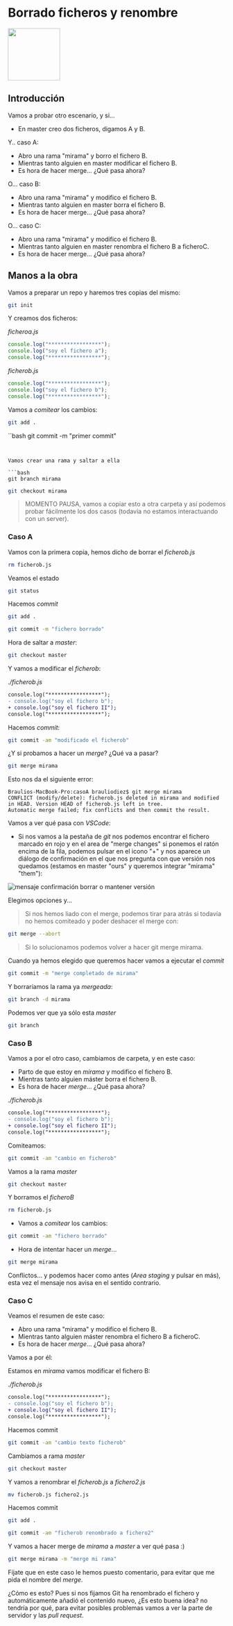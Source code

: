 # Borrado ficheros y renombre

<img src="../content/logo.png" width="120px">

<div style="page-break-before:always"></div>

## Introducción

Vamos a probar otro escenario, y si...

- En master creo dos ficheros, digamos A y B.

Y.. caso A:

- Abro una rama "mirama" y borro el fichero B.
- Mientras tanto alguien en master modificar el fichero B.
- Es hora de hacer merge... ¿Qué pasa ahora?

O... caso B:

- Abro una rama "mirama" y modifico el fichero B.
- Mientras tanto alguien en master borra el fichero B.
- Es hora de hacer merge... ¿Qué pasa ahora?

O... caso C:

- Abro una rama "mirama" y modifico el fichero B.
- Mientras tanto alguien en master renombra el fichero B a ficheroC.
- Es hora de hacer merge... ¿Qué pasa ahora?

## Manos a la obra

Vamos a preparar un repo y haremos tres copias del mismo:

```bash
git init
```

Y creamos dos ficheros:

_ficheroa.js_

```js
console.log("*****************");
console.log("soy el fichero a");
console.log("*****************");
```

_ficherob.js_

```js
console.log("*****************");
console.log("soy el fichero b");
console.log("*****************");
```

Vamos a _comitear_ los cambios:

```bash
git add .
```

``bash
git commit -m "primer commit"

````


Vamos crear una rama y saltar a ella

```bash
git branch mirama
````

```bash
git checkout mirama
```

> MOMENTO PAUSA, vamos a copiar esto a otra carpeta y así podemos probar fácilmente los dos casos
> (todavía no estamos interactuando con un server).

### Caso A

Vamos con la primera copia, hemos dicho de borrar el _ficherob.js_

```bash
rm ficherob.js
```

Veamos el estado

```bash
git status
```

Hacemos _commit_

```bash
git add .
```

```bash
git commit -m "fichero borrado"

```

Hora de saltar a _master_:

```bash
git checkout master
````

Y vamos a modificar el _ficherob_:

_./ficherob.js_

```diff
console.log("*****************");
- console.log("soy el fichero b");
+ console.log("soy el fichero II");
console.log("*****************");
```

Hacemos _commit_:

```bash
git commit -am "modificado el ficherob"
```

¿Y si probamos a hacer un _merge_? ¿Qué va a pasar?

```bash
git merge mirama
```

Esto nos da el siguiente error:

```
Braulios-MacBook-Pro:casoA brauliodiez$ git merge mirama
CONFLICT (modify/delete): ficherob.js deleted in mirama and modified in HEAD. Version HEAD of ficherob.js left in tree.
Automatic merge failed; fix conflicts and then commit the result.
```

Vamos a ver qué pasa con _VSCode_:

- Si nos vamos a la pestaña de _git_ nos podemos encontrar el fichero marcado en rojo y en el area de "merge changes"
  si ponemos el ratón encima de la fila, podemos pulsar en el icono "+" y nos aparece un diálogo de confirmación en el
  que nos pregunta con que versión nos quedamos (estamos en master "ours" y queremos integrar "mirama" "them"):

![mensaje confirmación borrar o mantener versión](./content/delete_add_casoa.png)

Elegimos opciones y...

> Si nos hemos liado con el merge, podemos tirar para atrás si todavía no hemos comiteado y poder deshacer el merge con:

```bash
git merge --abort
```

> Si lo solucionamos podemos volver a hacer git merge mirama.

Cuando ya hemos elegido que queremos hacer vamos a ejecutar el _commit_

```bash
git commit -m "merge completado de mirama"
```

Y borraríamos la rama ya _mergeada_:

```bash
git branch -d mirama
```

Podemos ver que ya sólo esta _master_

```bash
git branch
```

### Caso B

Vamos a por el otro caso, cambiamos de carpeta, y en este caso:

- Parto de que estoy en _mirama_ y modifico el fichero B.
- Mientras tanto alguien máster borra el fichero B.
- Es hora de hacer _merge_... ¿Qué pasa ahora?

_./ficherob.js_

```diff
console.log("*****************");
- console.log("soy el fichero b");
+ console.log("soy el fichero II");
console.log("*****************");
```

Comiteamos:

```bash
git commit -am "cambio en ficherob"
```

Vamos a la rama _master_

```bash
git checkout master
```

Y borramos el _ficheroB_

```bash
rm ficherob.js
```

- Vamos a _comitear_ los cambios:

```bash
git commit -am "fichero borrado"
```

- Hora de intentar hacer un _merge_...

```bash
git merge mirama
```

Conflictos... y podemos hacer como antes (_Area staging_ y pulsar en más), esta vez el mensaje
nos avisa en el sentido contrario.

### Caso C

Veamos el resumen de este caso:

- Abro una rama "mirama" y modifico el fichero B.
- Mientras tanto alguien máster renombra el fichero B a ficheroC.
- Es hora de hacer _merge_... ¿Qué pasa ahora?

Vamos a por él:

Estamos en _mirama_ vamos modificar el fichero B:

_./ficherob.js_

```diff
console.log("*****************");
- console.log("soy el fichero b");
+ console.log("soy el fichero II");
console.log("*****************");
```

Hacemos commit

```bash
git commit -am "cambio texto ficherob"
```

Cambiamos a rama _master_

```bash
git checkout master
```

Y vamos a renombrar el _ficherob.js_ a _fichero2.js_

```bash
mv ficherob.js fichero2.js
```

Hacemos commit

```bash
git add .
```

```bash
git commit -am "ficherob renombrado a fichero2"
```

Y vamos a hacer merge de _mirama_ a _master_ a ver qué pasa :)

```bash
git merge mirama -m "merge mi rama"
```

Fíjate que en este caso le hemos puesto comentario, para evitar que me pida el nombre del _merge_.

¿Cómo es esto? Pues si nos fijamos Git ha renombrado el fichero y
automáticamente añadió el contenido nuevo, ¿Es esto buena idea?
no tendría por qué, para evitar posibles problemas vamos a ver la parte de servidor y las _pull request_.

